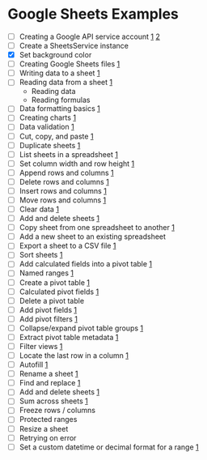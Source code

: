 # Google Sheets Examples

* [ ] Creating a Google API service account [1](https://www.youtube.com/watch?v=sAgWCbGMzTo&list=PL3JVwFmb_BnSee8RFaRPZ3nykuMRlaQp1&index=1)
[2](https://www.youtube.com/watch?v=sVURhxyc6jE&list=PL3JVwFmb_BnSee8RFaRPZ3nykuMRlaQp1&index=43)
* [ ] Create a SheetsService instance
* [X] Set background color
* [ ] Creating Google Sheets files [1](https://www.youtube.com/watch?v=JRUxeQ6ZCy0&list=PL3JVwFmb_BnSee8RFaRPZ3nykuMRlaQp1&index=2)
* [ ] Writing data to a sheet [1](https://www.youtube.com/watch?v=YF7Ad-7pvks&list=PL3JVwFmb_BnSee8RFaRPZ3nykuMRlaQp1&index=3)
* [ ] Reading data from a sheet [1](https://www.youtube.com/watch?v=gkglr8GID5E&list=PL3JVwFmb_BnSee8RFaRPZ3nykuMRlaQp1&index=4)
  * Reading data
  * Reading formulas
* [ ] Data formatting basics [1](https://www.youtube.com/watch?v=R4EN3iPRris&list=PL3JVwFmb_BnSee8RFaRPZ3nykuMRlaQp1&index=5)
* [ ] Creating charts [1](https://www.youtube.com/watch?v=xt3p5I8mNWE&list=PL3JVwFmb_BnSee8RFaRPZ3nykuMRlaQp1&index=6)
* [ ] Data validation [1](https://www.youtube.com/watch?v=n_Z2565gu6Y&list=PL3JVwFmb_BnSee8RFaRPZ3nykuMRlaQp1&index=7)
* [ ] Cut, copy, and paste [1](https://www.youtube.com/watch?v=r8GWH2E_ehw&list=PL3JVwFmb_BnSee8RFaRPZ3nykuMRlaQp1&index=8)
* [ ] Duplicate sheets [1](https://www.youtube.com/watch?v=BgQoPcoOiGY&list=PL3JVwFmb_BnSee8RFaRPZ3nykuMRlaQp1&index=9)
* [ ] List sheets in a spreadsheet [1](https://www.youtube.com/watch?v=BgQoPcoOiGY&list=PL3JVwFmb_BnSee8RFaRPZ3nykuMRlaQp1&index=9)
* [ ] Set column width and row height [1](https://www.youtube.com/watch?v=H3uMEaPqTVE&list=PL3JVwFmb_BnSee8RFaRPZ3nykuMRlaQp1&index=11)
* [ ] Append rows and columns [1](https://www.youtube.com/watch?v=txfiwEjb7sk&list=PL3JVwFmb_BnSee8RFaRPZ3nykuMRlaQp1&index=12)
* [ ] Delete rows and columns [1](https://www.youtube.com/watch?v=w1jrCxWx7Tc&list=PL3JVwFmb_BnSee8RFaRPZ3nykuMRlaQp1&index=13)
* [ ] Insert rows and columns [1](https://www.youtube.com/watch?v=FL7WSsO5EVs&list=PL3JVwFmb_BnSee8RFaRPZ3nykuMRlaQp1&index=14)
* [ ] Move rows and columns [1](https://www.youtube.com/watch?v=YHk3305dkOc&list=PL3JVwFmb_BnSee8RFaRPZ3nykuMRlaQp1&index=15)
* [ ] Clear data [1](https://www.youtube.com/watch?v=mvbnhfdDrro&list=PL3JVwFmb_BnSee8RFaRPZ3nykuMRlaQp1&index=16)
* [ ] Add and delete sheets [1](https://www.youtube.com/watch?v=X9PVQQVoJFc&list=PL3JVwFmb_BnSee8RFaRPZ3nykuMRlaQp1&index=17)
* [ ] Copy sheet from one spreadsheet to another [1](https://www.youtube.com/watch?v=aIEM7Ts4n-c&list=PL3JVwFmb_BnSee8RFaRPZ3nykuMRlaQp1&index=18)
* [ ] Add a new sheet to an existing spreadsheet
* [ ] Export a sheet to a CSV file [1](https://www.youtube.com/watch?v=Dz22fsWsLhI&list=PL3JVwFmb_BnSee8RFaRPZ3nykuMRlaQp1&index=25)
* [ ] Sort sheets [1](https://www.youtube.com/watch?v=qbBZX7uBM1M&list=PL3JVwFmb_BnSee8RFaRPZ3nykuMRlaQp1&index=27)
* [ ] Add calculated fields into a pivot table [1](https://www.youtube.com/watch?v=VR8zOz5ATLU&list=PL3JVwFmb_BnSee8RFaRPZ3nykuMRlaQp1&index=32)
* [ ] Named ranges [1](https://www.youtube.com/watch?v=LTPdfXS_LHA&list=PL3JVwFmb_BnSee8RFaRPZ3nykuMRlaQp1&index=42)
* [ ] Create a pivot table [1](https://www.youtube.com/watch?v=preFnuL7ua0&list=PL3JVwFmb_BnSee8RFaRPZ3nykuMRlaQp1&index=28)
* [ ] Calculated pivot fields [1](https://www.youtube.com/watch?v=QLssI4uvjk4&list=PL3JVwFmb_BnSee8RFaRPZ3nykuMRlaQp1&index=33)
* [ ] Delete a pivot table
* [ ] Add pivot fields [1](https://www.youtube.com/watch?v=VR8zOz5ATLU&list=PL3JVwFmb_BnSee8RFaRPZ3nykuMRlaQp1&index=32)
* [ ] Add pivot filters [1](https://www.youtube.com/watch?v=EKikw-eIcbY&list=PL3JVwFmb_BnSee8RFaRPZ3nykuMRlaQp1&index=29)
* [ ] Collapse/expand pivot table groups [1](https://www.youtube.com/watch?v=-S9bs5-ZJ5E&list=PL3JVwFmb_BnSee8RFaRPZ3nykuMRlaQp1&index=31)
* [ ] Extract pivot table metadata [1](https://www.youtube.com/watch?v=H1SGdqbaL4w&list=PL3JVwFmb_BnSee8RFaRPZ3nykuMRlaQp1&index=30)
* [ ] Filter views [1](https://www.youtube.com/watch?v=GyRxsSlx0GU&list=PL3JVwFmb_BnSee8RFaRPZ3nykuMRlaQp1&index=34)
* [ ] Locate the last row in a column [1](https://www.youtube.com/watch?v=NWWHleJll28&list=PL3JVwFmb_BnSee8RFaRPZ3nykuMRlaQp1&index=35)
* [ ] Autofill [1](https://www.youtube.com/watch?v=guHGNmODdpM&list=PL3JVwFmb_BnSee8RFaRPZ3nykuMRlaQp1&index=36)
* [ ] Rename a sheet [1](https://www.youtube.com/watch?v=iuiDUJ4NrQI&list=PL3JVwFmb_BnSee8RFaRPZ3nykuMRlaQp1&index=37)
* [ ] Find and replace [1](https://www.youtube.com/watch?v=YaFR0bu5CrY&list=PL3JVwFmb_BnSee8RFaRPZ3nykuMRlaQp1&index=39)
* [ ] Add and delete sheets [1](https://www.youtube.com/watch?v=gMD4v8F8vlc&list=PL3JVwFmb_BnSee8RFaRPZ3nykuMRlaQp1&index=38)
* [ ] Sum across sheets [1](https://www.youtube.com/watch?v=7QNk-MXkPC4&list=PL3JVwFmb_BnSee8RFaRPZ3nykuMRlaQp1&index=44)
* [ ] Freeze rows / columns
* [ ] Protected ranges
* [ ] Resize a sheet
* [ ] Retrying on error
* [ ] Set a custom datetime or decimal format for a range [1](https://developers.google.com/sheets/api/samples/formatting#set_a_custom_datetime_or_decimal_format_for_a_range)
